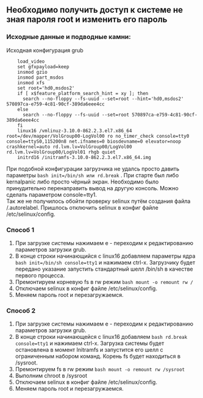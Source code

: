 ## Необходимо получить доступ к системе не зная пароля root и изменить его пароль
### Исходные данные и подводные камни:
Исходная конфигурация grub
```
    load_video
	set gfxpayload=keep
	insmod gzio
	insmod part_msdos
	insmod xfs
	set root='hd0,msdos2'
	if [ x$feature_platform_search_hint = xy ]; then
	  search --no-floppy --fs-uuid --set=root --hint='hd0,msdos2'  570897ca-e759-4c81-90cf-389da6eee4cc
	else
	  search --no-floppy --fs-uuid --set=root 570897ca-e759-4c81-90cf-389da6eee4cc
	fi
	linux16 /vmlinuz-3.10.0-862.2.3.el7.x86_64 root=/dev/mapper/VolGroup00-LogVol00 ro no_timer_check console=tty0 console=ttyS0,115200n8 net.ifnames=0 biosdevname=0 elevator=noop crashkernel=auto rd.lvm.lv=VolGroup00/LogVol00 rd.lvm.lv=VolGroup00/LogVol01 rhgb quiet
	initrd16 /initramfs-3.10.0-862.2.3.el7.x86_64.img
```
При подобной конфигурации загрузчика не удалсь просто давить параметры ```bash init=/bin/sh или rd.break``` . При старте был либо kernalpanic либо просто чёрный экран. Необходимо было принудительно перенаправить вывод на другую консоль.  Можно сделать параметром console=tty1.  
Так же не получилось обойти проверку selinux путём создания файла /.autorelabel. Пришлось отключить selinux в конфиг файле /etc/selinux/config.  

### Способ 1
1. При загрузке системы нажимаем e - переходим к редактированию параметров загрузки grub.  
2. В конце строки начинающийся с linux16 добавляем параметры ядра ```bash init=/bin/sh console=tty1``` и нажимаем сtrl-x. Загрузчику будет передано указание запустить стандартный шелл /bin/sh в качестве первого процесса.  
3. Премонтируем корневую fs в rw режим ```bash mount -o remount rw /```  
4. Отключаем selinux в конфиг файле /etc/selinux/config.  
5. Меняем пароль root и перезагружаемся.  

### Способ 2
1. При загрузке системы нажимаем e - переходим к редактированию параметров загрузки grub.  
2. В конце строки начинающейся с linux16 добавляем ```bash rd.break console=tty1``` и нажимаем сtrl-x. Загрузка системы будет остановлена в момент Initramfs и запустится его шелл с ограниченным набором команд. Корень fs будет находиться в /sysroot.  
3. Премонтируем fs в rw режим ```bash mount -o remount rw /sysroot```  
4. Выполним chroot в /sysroot  
5. Отключаем selinux в конфиг файле /etc/selinux/config.  
6. Меняем пароль root и перезагружаемся.  
